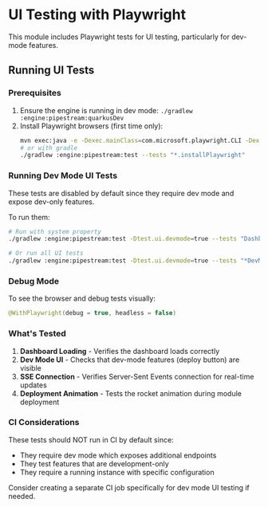 # UI Testing with Playwright

This module includes Playwright tests for UI testing, particularly for dev-mode features.

## Running UI Tests

### Prerequisites
1. Ensure the engine is running in dev mode: `./gradlew :engine:pipestream:quarkusDev`
2. Install Playwright browsers (first time only): 
   ```bash
   mvn exec:java -e -Dexec.mainClass=com.microsoft.playwright.CLI -Dexec.args="install"
   # or with gradle
   ./gradlew :engine:pipestream:test --tests "*.installPlaywright" 
   ```

### Running Dev Mode UI Tests
These tests are disabled by default since they require dev mode and expose dev-only features.

To run them:
```bash
# Run with system property
./gradlew :engine:pipestream:test -Dtest.ui.devmode=true --tests "DashboardDevModeTest"

# Or run all UI tests
./gradlew :engine:pipestream:test -Dtest.ui.devmode=true --tests "*DevModeTest"
```

### Debug Mode
To see the browser and debug tests visually:
```java
@WithPlaywright(debug = true, headless = false)
```

### What's Tested

1. **Dashboard Loading** - Verifies the dashboard loads correctly
2. **Dev Mode UI** - Checks that dev-mode features (deploy button) are visible
3. **SSE Connection** - Verifies Server-Sent Events connection for real-time updates
4. **Deployment Animation** - Tests the rocket animation during module deployment

### CI Considerations

These tests should NOT run in CI by default since:
- They require dev mode which exposes additional endpoints
- They test features that are development-only
- They require a running instance with specific configuration

Consider creating a separate CI job specifically for dev mode UI testing if needed.